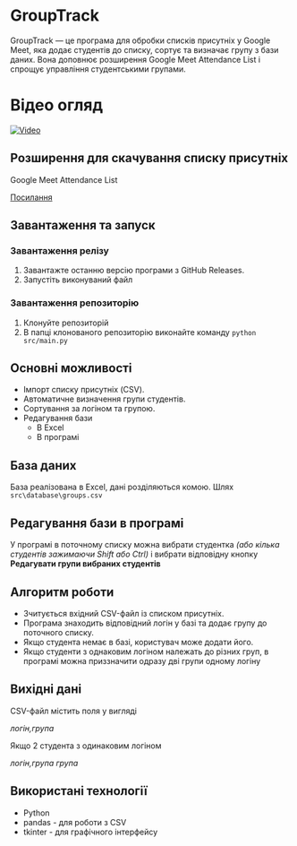 # GroupTrack
GroupTrack — це програма для обробки списків присутніх у Google Meet, яка додає студентів до списку, сортує та визначає групу з бази даних. Вона доповнює розширення Google Meet Attendance List і спрощує управління студентськими групами.

# Відео огляд
<a href="https://www.youtube.com/watch?v=6h7mcS2DbqI" target="_blank">
  <img src="https://img.youtube.com/vi/6h7mcS2DbqI/0.jpg" alt="Video" />
</a>

## Розширення для скачування списку присутніх
Google Meet Attendance List

<a href="https://chromewebstore.google.com/detail/%D1%81%D0%BF%D0%B8%D1%81%D0%BE%D0%BA-%D0%BF%D1%80%D0%B8%D1%81%D1%83%D1%82%D0%BD%D0%BE%D1%81%D1%82%D1%96-%D0%B2-goog/appcnhiefcidclcdjeahgklghghihfok" target="_blank">
Посилання
</a>

## Завантаження та запуск
### Завантаження релізу
1. Завантажте останню версію програми з GitHub Releases.
2. Запустіть виконуваний файл
### Завантаження репозиторію
1. Клонуйте репозиторій
2. В папці клонованого репозиторію виконайте команду `python src/main.py`

## Основні можливості
- Імпорт списку присутніх (CSV).
- Автоматичне визначення групи студентів.
- Сортування за логіном та групою.
- Редагування бази
  - В Excel
  - В програмі

## База даних
База реалізована в Excel, дані розділяються комою.
Шлях `src\database\groups.csv`

## Редагування бази в програмі
У програмі в поточному списку можна вибрати студентка *(або кілька студентів зажимаючи Shift або Ctrl)* і вибрати відповідну кнопку **Редагувати групи вибраних студентів**

## Алгоритм роботи
- Зчитується вхідний CSV-файл із списком присутніх.
- Програма знаходить відповідний логін у базі та додає групу до поточного списку.
- Якщо студента немає в базі, користувач може додати його.
- Якщо студенти з однаковим логіном належать до різних груп, в програмі можна приззначити одразу дві групи одному логіну

## Вихідні дані
CSV-файл містить поля у вигляді

*логін,група*

Якщо 2 студента з одинаковим логіном

*логін,група група*

## Використані технології
- Python
- pandas - для роботи з CSV
- tkinter - для графічного інтерфейсу
